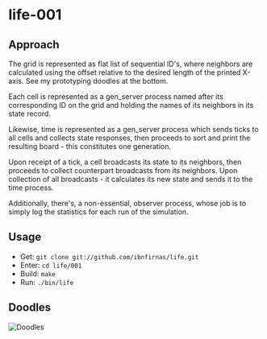 life-001
========


Approach
--------
The grid is represented as flat list of sequential ID's, where neighbors are
calculated using the offset relative to the desired length of the printed
X-axis. See my prototyping doodles at the bottom.

Each cell is represented as a gen_server process named after its corresponding
ID on the grid and holding the names of its neighbors in its state record.

Likewise, time is represented as a gen_server process which sends ticks to all
cells and collects state responses, then proceeds to sort and print the
resulting board - this constitutes one generation.

Upon receipt of a tick, a cell broadcasts its state to its neighbors, then
proceeds to collect counterpart broadcasts from its neighbors. Upon collection
of all broadcasts - it calculates its new state and sends it to the time
process.

Additionally, there's, a non-essential, observer process, whose job is to
simply log the statistics for each run of the simulation.


Usage
-----
* Get: `git clone git://github.com/ibnfirnas/life.git`
* Enter: `cd life/001`
* Build: `make`
* Run: `./bin/life`


Doodles
-------
![Doodles](https://github.com/ibnfirnas/life/raw/master/001/doodles.jpg)